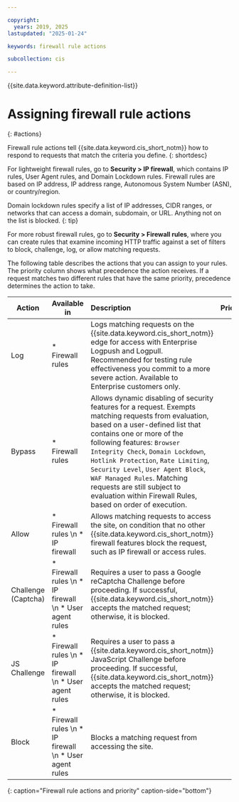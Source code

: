 ```yaml
---

copyright:
  years: 2019, 2025
lastupdated: "2025-01-24"

keywords: firewall rule actions

subcollection: cis

---
```


{{site.data.keyword.attribute-definition-list}}

# Assigning firewall rule actions
{: #actions}



Firewall rule actions tell {{site.data.keyword.cis_short_notm}} how to respond to requests that match the criteria you define.
{: shortdesc}

For lightweight firewall rules, go to **Security > IP firewall**, which contains IP rules, User Agent rules, and Domain Lockdown rules. Firewall rules are based on IP address, IP address range, Autonomous System Number (ASN), or country/region.

Domain lockdown rules specify a list of IP addresses, CIDR ranges, or networks that can access a domain, subdomain, or URL. Anything not on the list is blocked.
{: tip}

For more robust firewall rules, go to **Security > Firewall rules**, where you can create rules that examine incoming HTTP traffic against a set of filters to block, challenge, log, or allow matching requests.

The following table describes the actions that you can assign to your rules. The priority column shows what precedence the action receives. If a request matches two different rules that have the same priority, precedence determines the action to take.

|Action| Available in | Description |Priority|
| ------- | ------- | :--------- |:------:|
|Log|* Firewall rules|Logs matching requests on the {{site.data.keyword.cis_short_notm}} edge for access with Enterprise Logpush and Logpull. Recommended for testing rule effectiveness you commit to a more severe action. Available to Enterprise customers only.|1|
|Bypass|* Firewall rules|Allows dynamic disabling of security features for a request. Exempts matching requests from evaluation, based on a user-defined list that contains one or more of the following features: `Browser Integrity Check`, `Domain Lockdown`, `Hotlink Protection`, `Rate Limiting`, `Security Level`, `User Agent Block`, `WAF Managed Rules`. Matching requests are still subject to evaluation within Firewall Rules, based on order of execution.|2|
|Allow|* Firewall rules  \n * IP firewall|Allows matching requests to access the site, on condition that no other {{site.data.keyword.cis_short_notm}} firewall features block the request, such as IP firewall or access rules.|3|
|Challenge (Captcha)|* Firewall rules  \n * IP firewall  \n * User agent rules|Requires a user to pass a Google reCaptcha Challenge before proceeding. If successful, {{site.data.keyword.cis_short_notm}} accepts the matched request; otherwise, it is blocked.|4|
|JS Challenge|* Firewall rules  \n * IP firewall  \n * User agent rules|Requires a user to pass a {{site.data.keyword.cis_short_notm}} JavaScript Challenge before proceeding. If successful, {{site.data.keyword.cis_short_notm}} accepts the matched request; otherwise, it is blocked.|5|
|Block|* Firewall rules  \n * IP firewall  \n * User agent rules|Blocks a matching request from accessing the site.|6|
{: caption="Firewall rule actions and priority" caption-side="bottom"}
